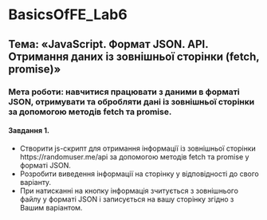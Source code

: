 # BasicsOfFE_Lab6
<h2>Тема: «JavaScript. Формат JSON. API. Отримання даних із зовнішньої сторінки (fetch, promise)»</h2>
<h3>Мета роботи: навчитися працювати з даними в форматі JSON, отримувати та обробляти дані із зовнішньої сторінки за допомогою методів fetch та promise.</h3>
<h4>Завдання 1.</h4>
<ul>
  <li>Створити js-скрипт для отримання інформації із зовнішньої сторінки https://randomuser.me/api за допомогою методів fetch та promise у форматі JSON.</li>
  <li>Розробити виведення інформації на сторінку у відповідності до свого варіанту.</li>
  <li>При натисканні на кнопку інформація зчитується з зовнішнього файлу у форматі JSON і записується на вашу сторінку  згідно з Вашим варіантом. </li>
</ul>
